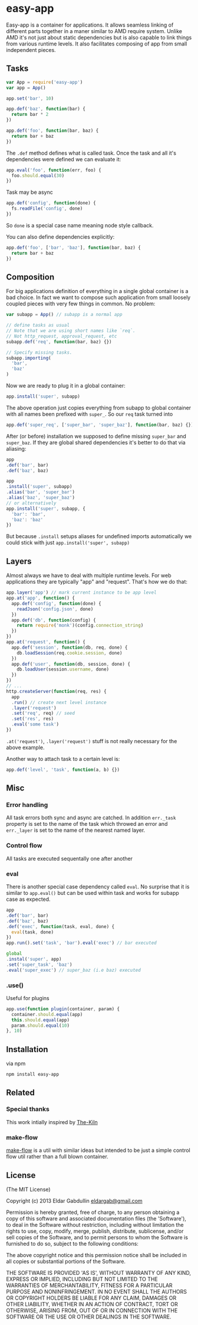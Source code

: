 # easy-app

Easy-app is a container for applications. It allows seamless linking of
different parts together in a maner similar to AMD require system. Unlike AMD
it's not just about static dependencies but is also capable to link things from
various runtime levels. It also facilitates composing of app from small
independent pieces.

## Tasks
```javascript
var App = require('easy-app')
var app = App()

app.set('bar', 10)

app.def('baz', function(bar) {
  return bar * 2
})

app.def('foo', function(bar, baz) {
  return bar + baz
})
```

The `.def` method defines what is called task. Once the task and all it's
dependencies were defined we can evaluate it:

```javascript
app.eval('foo', function(err, foo) {
  foo.should.equal(30)
})
```

Task may be async

```javascript
app.def('config', function(done) {
  fs.readFile('config', done)
})
```
So `done` is a special case name meaning node style callback.

You can also define dependencies explicitly:

```javascript
app.def('foo', ['bar', 'baz'], function(bar, baz) {
  return bar + baz
})
```

## Composition

For big applications definition of everything in a single global container is a
bad choice. In fact we want to compose such application from small loosely
coupled pieces with very few things in common. No problem:

```javascript
var subapp = App() // subapp is a normal app

// define tasks as usual
// Note that we are using short names like `req`.
// Not http_request, approval_request, etc
subapp.def('req', function(bar, baz) {})

// Specify missing tasks.
subapp.importing(
  'bar',
  'baz'
)
```
Now we are ready to plug it in a global container:

```javascript
app.install('super', subapp)
```

The above operation just copies everything from subapp to global container with
all names been prefixed with `super_`. So our `req` task turned into

```javascript
app.def('super_req', ['super_bar', 'super_baz'], function(bar, baz) {})
```

After (or before) installation we supposed to define missing `super_bar` and
`super_baz`. If they are global shared dependencies it's better to do that via
aliasing:

```javascript
app
.def('bar', bar)
.def('baz', baz)

app
.install('super', subapp)
.alias('bar', 'super_bar')
.alias('baz', 'super_baz')
// or alternatively
app.install('super', subapp, {
  'bar': 'bar',
  'baz': 'baz'
})
```

But because `.install` setups aliases for undefined imports automatically
we could stick with just `app.install('super', subapp)`

## Layers

Almost always we have to deal with multiple runtime levels. For web
applications they are typically "app" and "request". That's how we do that:

```javascript
app.layer('app') // mark current instance to be app level
app.at('app', function() {
  app.def('config', function(done) {
    readJson('config.json', done)
  })
  app.def('db', function(config) {
    return require('monk')(config.connection_string)
  })
})
app.at('request', function() {
  app.def('session', function(db, req, done) {
    db.loadSession(req.cookie.session, done)
  })
  app.def('user', function(db, session, done) {
    db.loadUser(session.username, done)
  })
})
// ...
http.createServer(function(req, res) {
  app
  .run() // create next level instance
  .layer('request')
  .set('req', req) // seed
  .set('res', res)
  .eval('some task')
})
```

`.at('request')`, `.layer('request')` stuff is not really necessary for the
above example.

Another way to attach task to a certain level is:

```javascript
app.def('level', 'task', function(a, b) {})
```

## Misc

### Error handling

All task errors both sync and async are catched. In addition `err._task`
property is set to the name of the task which throwed an error and `err._layer` is set
to the name of the nearest named layer.

### Control flow

All tasks are executed sequentally one after another

### eval

There is another special case dependency called `eval`. No surprise that it is
similar to `app.eval()` but can be used within task and works for subapp case
as expected.

```javascript
app
.def('bar', bar)
.def('baz', baz)
.def('exec', function(task, eval, done) {
  eval(task, done)
})
app.run().set('task', 'bar').eval('exec') // bar executed

global
.instal('super', app)
.set('super_task', 'baz')
.eval('super_exec') // super_baz (i.e baz) executed
```

### .use()

Useful for plugins

```javascript
app.use(function plugin(container, param) {
  container.should.equal(app)
  this.should.equal(app)
  param.should.equal(10)
}, 10)
```

## Installation

via npm

```shell
npm install easy-app
```

## Related

### Special thanks

This work intially inspired by
[The-Kiln](https://github.com/straszheimjeffrey/The-Kiln)

### make-flow

[make-flow](https://github.com/eldargab/make-flow) is a util with
similar ideas but intended to be just a simple control flow util rather than a
full blown container.

## License

(The MIT License)

Copyright (c) 2013 Eldar Gabdullin <eldargab@gmail.com>

Permission is hereby granted, free of charge, to any person obtaining
a copy of this software and associated documentation files (the
'Software'), to deal in the Software without restriction, including
without limitation the rights to use, copy, modify, merge, publish,
distribute, sublicense, and/or sell copies of the Software, and to
permit persons to whom the Software is furnished to do so, subject to
the following conditions:

The above copyright notice and this permission notice shall be
included in all copies or substantial portions of the Software.

THE SOFTWARE IS PROVIDED 'AS IS', WITHOUT WARRANTY OF ANY KIND,
EXPRESS OR IMPLIED, INCLUDING BUT NOT LIMITED TO THE WARRANTIES OF
MERCHANTABILITY, FITNESS FOR A PARTICULAR PURPOSE AND NONINFRINGEMENT.
IN NO EVENT SHALL THE AUTHORS OR COPYRIGHT HOLDERS BE LIABLE FOR ANY
CLAIM, DAMAGES OR OTHER LIABILITY, WHETHER IN AN ACTION OF CONTRACT,
TORT OR OTHERWISE, ARISING FROM, OUT OF OR IN CONNECTION WITH THE
SOFTWARE OR THE USE OR OTHER DEALINGS IN THE SOFTWARE.

